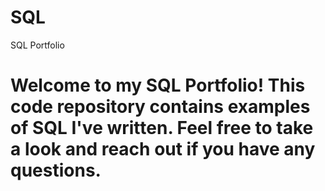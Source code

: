 # SQL
SQL Portfolio
# Welcome to my SQL Portfolio! This code repository contains examples of SQL I've written. Feel free to take a look and reach out if you have any questions.
